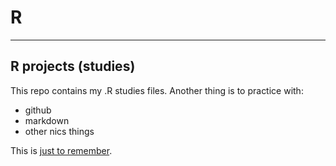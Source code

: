 # R
-----

## R projects (studies)

This repo contains my .R studies files. Another thing is to practice with:
* github
* markdown
* other nics things

This is [just to remember](https://support.rstudio.com/hc/en-us/articles/200552086-Using-R-Markdown).
